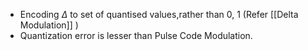 - Encoding $\Delta$ to set of quantised values,rather than 0, 1 (Refer [[Delta Modulation]] )
- Quantization error is lesser than Pulse Code Modulation.